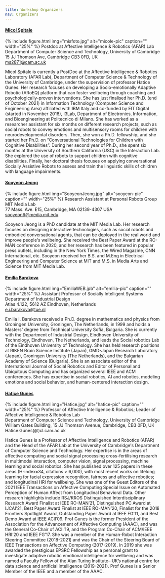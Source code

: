```yaml
---
title: Workshop Organizers
nav: Organizers
---
```



#### [Micol Spitale](https://micolspitale.com/)
{% include figure.html img="miafoto.jpg" alt="micole-pic" caption="" width="25%" %}
Postdoc at Affective Intelligence & Robotics (AFAR) Lab\
Department of Computer Science and Technology, University of Cambridge\
15 JJ Thomson Ave, Cambridge CB3 0FD, UK\
ms2871@cam.ac.uk

Micol Spitale is currently a PostDoc at the Affective Intelligence & Robotics Laboratory (AFAR Lab), Department of Computer Science & Technology of the University of Cambridge, under the supervision of professor Hatice Gunes. Her research focuses on developing a Socio-emotionally Adaptive Robotic (ARoEQ) platform that can foster wellbeing through coaching and psychologically-proven interventions. She has just finalised her Ph.D. (end of October 2021) in Information Technology (Computer Science and Engineering Area) affiliated with IBM Italy and co-funded by EIT Digital (started in November 2018), I3Lab,  Department of Electronics, Information, and Bioengineering at Politecnico di Milano. She has worked as a researcher assistant for six months on different research projects, such as social robots to convey emotions and multisensory rooms for children with neurodevelopmental disorders. Then, she won a Ph.D. fellowship, and she started her Ph.D. on “Conversational Technologies for Children with Cognitive Disabilities”. During her second year of Ph.D., she spent six months at the University of Southern California (USC) in the Interaction Lab. She explored the use of robots to support children with cognitive disabilities. Finally, her doctoral thesis focuses on applying conversational Socially Assistive Robots to assess and train the linguistic skills of children with language impairments.


#### [Sooyeon Jeong](https://www.sooyeonjeong.com/)
{% include figure.html img="SooyeonJeong.jpg" alt="sooyeon-pic" caption="" width="25%" %}
Research Assistant at Personal Robots Group\
MIT Media Lab\
77 Mass. Ave. E15, Cambridge, MA 02139-4307 USA\
sooyeon6@media.mit.edu

Sooyeon Jeong is a PhD candidate at the MIT Media Lab. Her research focuses on designing interactive technologies, such as social robots and embodied conversational agents, that can be deployed in the real world and improve people's wellbeing. She received the Best Paper Award at the RO-MAN conference in 2020, and her research has been featured in popular press outlets, including in the New York Times, the Wired Magazine, CNN International, etc. Sooyeon received her B.S. and M.Eng in Electrical Engineering and Computer Science at MIT and M.S. in Media Arts and Science from MIT Media Lab. 


#### [Emilia Barakova](https://www.tue.nl/en/research/researchers/emilia-barakova/)
{% include figure.html img="EmiliaWEB.jpb" alt="emilia-pic" caption="" width="25%" %}
Assistant Professor of Socially Intelligent Systems\
Department of Industrial Design\
Atlas 4.122, 5612 AZ Eindhoven, Netherlands\
e.i.barakova@tue.nl

Emilia I. Barakova received a Ph.D. degree in mathematics and physics from Groningen University, Groningen, The Netherlands, in 1999 and holds a Masters' degree from Technical University Sofia, Bulgaria. She is currently with the Department of Industrial Design, Eindhoven University of Technology, Eindhoven, The Netherlands, and leads the Social robotics Lab of the Eindhoven University of Technology. She has held research positions at RIKEN Brain Science Institute (Japan), GMD-Japan Research Laboratory (Japan), Groningen University (The Netherlands), and the Bulgarian Academy of Science (Bulgaria). She is an associate editor of the International Journal of Social Robotics and Editor of Personal and Ubiquitous Computing and has organized several IEEE and ACM conferences. She has expertise in social robotics, AI and robotics, modeling emotions and social behavior, and human-centered interaction design.


#### [Hatice Gunes](https://www.cl.cam.ac.uk/~hg410/)
{% include figure.html img="Hatice.jpg" alt="hatice-pic" caption="" width="25%" %}
Professor of Affective Intelligence & Robotics; Leader of Affective Intelligence & Robotics Lab\
Department of Computer Science and Technology, University of Cambridge\
William Gates Building, 15 JJ Thomson Avenue, Cambridge, CB3 0FD, UK\
Hatice.Gunes(@)cl.cam.ac.uk

Hatice Gunes is a Professor of Affective Intelligence and Robotics (AFAR) and the Head of the AFAR Lab at the University of Cambridge's Department of Computer Science and Technology. Her expertise is in the areas of affective computing and social signal processing cross-fertilising research in multimodal interaction, computer vision, signal processing, machine learning and social robotics. She has published over 125 papers in these areas (H-index=34, citations > 6,000),  with  most  recent  works  on lifelong learning for facial expression recognition, fairness and affective robotics; and longitudinal HRI for wellbeing. She was one of the Guest Editors of the 2021 IEEE Transactions on Affective Computing Special Issue on Automated Perception of Human Affect from Longitudinal Behavioral Data. Other research highlights  include  RSJ/KROS  Distinguished  Interdisciplinary Research Award Finalist at IEEE RO-MAN’21, Distinguished PC Award at IJCAI’21, Best Paper Award Finalist at IEEE RO-MAN’20, Finalist for the 2018 Frontiers Spotlight Award, Outstanding Paper Award at IEEE FG’11, and Best Demo Award at IEEE ACII’09. Prof Gunes is the former President of the Association for the Advancement of Affective Computing (AAAC), and was the General Co-Chair of ACII’19, and the Program Co-Chair of ACM/IEEE HRI’20 and IEEE FG’17. She was a member of the Human-Robot Interaction Steering Committee (2018-2021) and was the Chair of the Steering Board of IEEE Transactions on Affective Computing (2017-2019). In 2019 she was awarded the prestigious EPSRC Fellowship as a personal grant to investigate adaptive robotic emotional intelligence for wellbeing and was named a Faculty Fellow of the Alan Turing Institute– UK’s national centre for data science and artificial intelligence (2019-2021). Prof Gunes is a Senior Member of the IEEE and a member of the AAAC.
